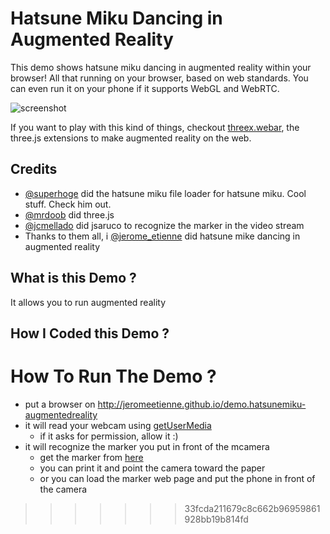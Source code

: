 # Hatsune Miku Dancing in Augmented Reality

This demo shows hatsune miku dancing in augmented reality within your browser!
All that running on your browser, based on web standards.
You can even run it on your phone if it supports WebGL and WebRTC.

![screenshot](https://raw.githubusercontent.com/jeromeetienne/demo.hatsunemiku-augmentedreality/master/images/screenshot-nexus9.png)

If you want to play with this kind of things,
checkout [threex.webar](https://github.com/jeromeetienne/threex.webar),
the three.js extensions to make augmented reality on the web.

## Credits
- [@superhoge](http://twitter.com/superhoge) did the hatsune miku file loader for hatsune miku.
  Cool stuff. Check him out.
- [@mrdoob](http://twitter.com/mrdoob) did three.js
- [@jcmellado](https://github.com/jcmellado) did jsaruco to recognize the marker in the video stream
- Thanks to them all, i [@jerome_etienne](http://twitter.com/jerome_etienne) did
  hatsune mike dancing in augmented reality


## What is this Demo ?
It allows you to run augmented reality

## How I Coded this Demo ?

# How To Run The Demo ?
- put a browser on http://jeromeetienne.github.io/demo.hatsunemiku-augmentedreality
- it will read your webcam using [getUserMedia](https://developer.mozilla.org/en-US/docs/Web/API/Navigator/getUserMedia)
  - if it asks for permission, allow it :)
- it will recognize the marker you put in front of the mcamera
  - get the marker from [here](http://jeromeetienne.github.io/threex.webar/demo.hatsunemiku-augmentedreality/image-marker-265.html)
  - you can print it and point the camera toward the paper
  - or you can load the marker web page and put the phone in front of the camera
>>>>>>> 33fcda211679c8c662b96959861928bb19b814fd
